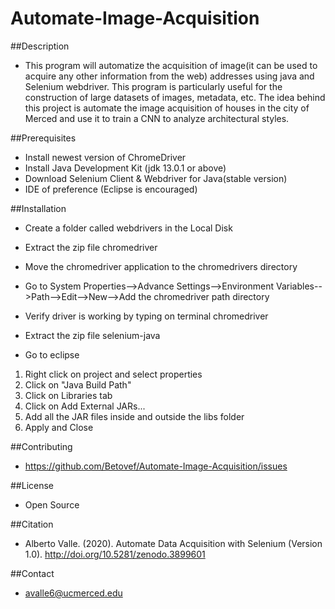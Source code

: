 # Automate-Image-Acquisition

##Description
- This program will automatize the acquisition of image(it can be used to acquire any other information from the web) addresses using java and Selenium webdriver. This program is particularly useful for the construction of large datasets of images, metadata, etc. The idea behind this project is automate the image acquisition of houses in the city of Merced and use it to train a CNN to analyze architectural styles. 

##Prerequisites
- Install newest version of ChromeDriver 
- Install Java Development Kit (jdk 13.0.1 or above)
- Download Selenium Client & Webdriver for Java(stable version)
- IDE of preference (Eclipse is encouraged) 

##Installation
- Create a folder called webdrivers in the Local Disk
- Extract the zip file chromedriver
- Move the chromedriver application to the chromedrivers directory
- Go to System Properties-->Advance Settings-->Environment Variables-->Path-->Edit-->New-->Add the chromedriver path directory 
- Verify driver is working by typing on terminal chromedriver

- Extract the zip file selenium-java
- Go to eclipse
1. Right click on project and select properties
2. Click on "Java Build Path"
3. Click on Libraries tab
4. Click on Add External JARs...
5. Add all the JAR files inside and outside the libs folder
6. Apply and Close

##Contributing
- https://github.com/Betovef/Automate-Image-Acquisition/issues

##License
- Open Source

##Citation
- Alberto Valle. (2020). Automate Data Acquisition with Selenium (Version 1.0). http://doi.org/10.5281/zenodo.3899601

##Contact
- avalle6@ucmerced.edu
